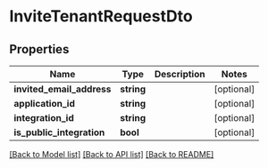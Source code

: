 # InviteTenantRequestDto

## Properties
Name | Type | Description | Notes
------------ | ------------- | ------------- | -------------
**invited_email_address** | **string** |  | [optional] 
**application_id** | **string** |  | [optional] 
**integration_id** | **string** |  | [optional] 
**is_public_integration** | **bool** |  | [optional] 

[[Back to Model list]](../../README.md#documentation-for-models) [[Back to API list]](../../README.md#documentation-for-api-endpoints) [[Back to README]](../../README.md)

